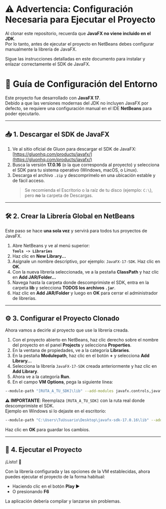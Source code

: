 # ⚠️ Advertencia: Configuración Necesaria para Ejecutar el Proyecto

Al clonar este repositorio, recuerda que **JavaFX no viene incluido en el JDK**.  
Por lo tanto, antes de ejecutar el proyecto en NetBeans debes configurar manualmente la librería de JavaFX.  

Sigue las instrucciones detalladas en este documento para instalar y enlazar correctamente el SDK de JavaFX.

# 📄 Guía de Configuración del Entorno

Este proyecto fue desarrollado con **JavaFX 17**.  
Debido a que las versiones modernas del JDK no incluyen JavaFX por defecto, se requiere una configuración manual en el IDE **NetBeans** para poder ejecutarlo.

---

## 📥 1. Descargar el SDK de JavaFX
1. Ve al sitio oficial de Gluon para descargar el SDK de JavaFX: [https://gluonhq.com/products/javafx/](https://gluonhq.com/products/javafx/)  
2. Busca la versión **17.0.16** (o la que corresponda al proyecto) y selecciona el SDK para tu sistema operativo (Windows, macOS, o Linux).  
3. Descarga el archivo `.zip` y descomprímelo en una ubicación estable y de fácil acceso.  
   > Se recomienda el Escritorio o la raíz de tu disco (ejemplo: `C:\`), pero **no** la carpeta de Descargas.

---

## 🛠️ 2. Crear la Librería Global en NetBeans
Este paso se hace **una sola vez** y servirá para todos tus proyectos de JavaFX.

1. Abre NetBeans y ve al menú superior:  
   **`Tools -> Libraries`**
2. Haz clic en **New Library...**  
3. Asígnale un nombre descriptivo, por ejemplo: `JavaFX-17-SDK`. Haz clic en **OK**.  
4. Con la nueva librería seleccionada, ve a la pestaña **ClassPath** y haz clic en **Add JAR/Folder...**  
5. Navega hasta la carpeta donde descomprimiste el SDK, entra en la carpeta **lib** y selecciona **TODOS los archivos `.jar`**.  
6. Haz clic en **Add JAR/Folder** y luego en **OK** para cerrar el administrador de librerías.

---

## ⚙️ 3. Configurar el Proyecto Clonado
Ahora vamos a decirle al proyecto que use la librería creada.

1. Con el proyecto abierto en NetBeans, haz clic derecho sobre el nombre del proyecto en el panel **Projects** y selecciona **Properties**.  
2. En la ventana de propiedades, ve a la categoría **Libraries**.  
3. En la pestaña **Modulepath**, haz clic en el botón **+** y selecciona **Add Library...**  
4. Selecciona la librería `JavaFX-17-SDK` creada anteriormente y haz clic en **Add Library**.  
5. Ahora ve a la categoría **Run**.  
6. En el campo **VM Options**, pega la siguiente línea:

```bash
--module-path "[RUTA_A_TU_SDK]\lib" --add-modules javafx.controls,javafx.fxml
```
⚠️ **IMPORTANTE**: Reemplaza `[RUTA_A_TU_SDK]` con la ruta real donde descomprimiste el SDK.  
Ejemplo en Windows si lo dejaste en el escritorio:

```bash
--module-path "C:\Users\TuUsuario\Desktop\javafx-sdk-17.0.16\lib" --add-modules javafx.controls,javafx.fxml
```
Haz clic en **OK** para guardar los cambios.

---

## 🚀 4. Ejecutar el Proyecto

¡Listo! 🎉  

Con la librería configurada y las opciones de la VM establecidas, ahora puedes ejecutar el proyecto de la forma habitual:

- Haciendo clic en el botón **Play ▶️**  
- O presionando **F6**  

La aplicación debería compilar y lanzarse sin problemas.
